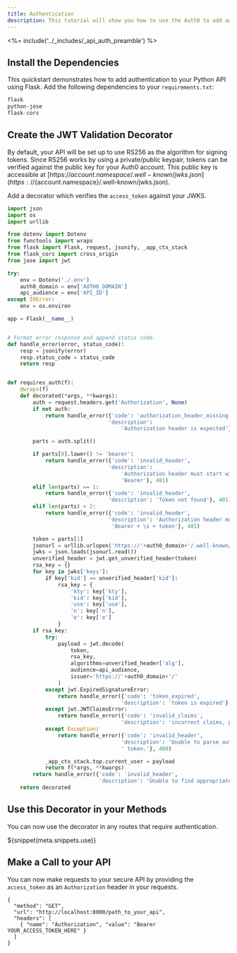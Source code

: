 ```yaml
---
title: Authentication
description: This tutorial will show you how to use the Auth0 to add authentication to your Python API.
---
```


<%= include('../_includes/_api_auth_preamble') %>

## Install the Dependencies

This quickstart demonstrates how to add authentication to your Python API using Flask. Add the following dependencies to your `requirements.txt`:

```python
flask
python-jose
flask-cors
```

## Create the JWT Validation Decorator

By default, your API will be set up to use RS256 as the algorithm for signing tokens. Since RS256 works by using a private/public keypair, tokens can be verified against the public key for your Auth0 account. This public key is accessible at [https://${account.namespace}/.well-known/jwks.json](https://${account.namespace}/.well-known/jwks.json).

Add a decorator which verifies the `access_token` against your JWKS.

```python
import json
import os
import urllib

from dotenv import Dotenv
from functools import wraps
from flask import Flask, request, jsonify, _app_ctx_stack
from flask_cors import cross_origin
from jose import jwt

try:
    env = Dotenv('./.env')
    auth0_domain = env['AUTH0_DOMAIN']
    api_audience = env['API_ID']
except IOError:
    env = os.environ

app = Flask(__name__)


# Format error response and append status code.
def handle_error(error, status_code):
    resp = jsonify(error)
    resp.status_code = status_code
    return resp


def requires_auth(f):
    @wraps(f)
    def decorated(*args, **kwargs):
        auth = request.headers.get('Authorization', None)
        if not auth:
            return handle_error({'code': 'authorization_header_missing',
                                'description':
                                    'Authorization header is expected'}, 401)

        parts = auth.split()

        if parts[0].lower() != 'bearer':
            return handle_error({'code': 'invalid_header',
                                'description':
                                    'Authorization header must start with'
                                    'Bearer'}, 401)
        elif len(parts) == 1:
            return handle_error({'code': 'invalid_header',
                                'description': 'Token not found'}, 401)
        elif len(parts) > 2:
            return handle_error({'code': 'invalid_header',
                                'description': 'Authorization header must be'
                                 'Bearer + \s + token'}, 401)

        token = parts[1]
        jsonurl = urllib.urlopen('https://'+auth0_domain+'/.well-known/jwks.json')
        jwks = json.loads(jsonurl.read())
        unverified_header = jwt.get_unverified_header(token)
        rsa_key = {}
        for key in jwks['keys']:
            if key['kid'] == unverified_header['kid']:
                rsa_key = {
                    'kty': key['kty'],
                    'kid': key['kid'],
                    'use': key['use'],
                    'n': key['n'],
                    'e': key['e']
                }
        if rsa_key:
            try:
                payload = jwt.decode(
                    token,
                    rsa_key,
                    algorithms=unverified_header['alg'],
                    audience=api_audience,
                    issuer='https://'+auth0_domain+'/'
                )
            except jwt.ExpiredSignatureError:
                return handle_error({'code': 'token_expired',
                                    'description': 'token is expired'}, 401)
            except jwt.JWTClaimsError:
                return handle_error({'code': 'invalid_claims',
                                    'description': 'incorrect claims, please check the audience and issuer'}, 401)
            except Exception:
                return handle_error({'code': 'invalid_header',
                                    'description': 'Unable to parse authentication'
                                    ' token.'}, 400)

            _app_ctx_stack.top.current_user = payload
            return f(*args, **kwargs)
        return handle_error({'code': 'invalid_header',
                             'description': 'Unable to find appropriate key'}, 400)    
    return decorated
```

## Use this Decorator in your Methods

You can now use the decorator in any routes that require authentication.

${snippet(meta.snippets.use)}

## Make a Call to your API

You can now make requests to your secure API by providing the `access_token` as an `Authorization` header in your requests.

```har
{
  "method": "GET",
  "url": "http://localhost:8000/path_to_your_api",
  "headers": [
    { "name": "Authorization", "value": "Bearer YOUR_ACCESS_TOKEN_HERE" }
  ]
}
```
